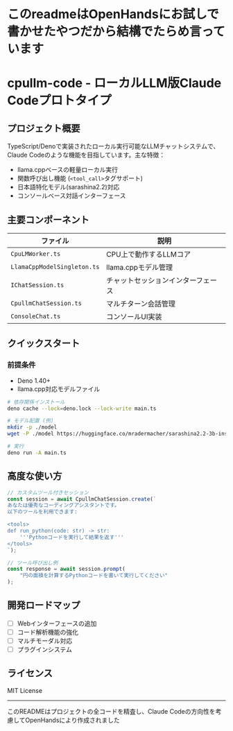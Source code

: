 # このreadmeはOpenHandsにお試しで書かせたやつだから結構でたらめ言っています

# cpullm-code - ローカルLLM版Claude Codeプロトタイプ

## プロジェクト概要
TypeScript/Denoで実装されたローカル実行可能なLLMチャットシステムで、Claude Codeのような機能を目指しています。主な特徴：
- llama.cppベースの軽量ローカル実行
- 関数呼び出し機能 (`<tool_call>`タグサポート)
- 日本語特化モデル(sarashina2.2)対応
- コンソールベース対話インターフェース

## 主要コンポーネント
| ファイル | 説明 |
|---------|------|
| `CpuLMWorker.ts` | CPU上で動作するLLMコア |
| `LlamaCppModelSingleton.ts` | llama.cppモデル管理 |
| `IChatSession.ts` | チャットセッションインターフェース |
| `CpullmChatSession.ts` | マルチターン会話管理 |
| `ConsoleChat.ts` | コンソールUI実装 |

## クイックスタート

### 前提条件
- Deno 1.40+
- llama.cpp対応モデルファイル

```bash
# 依存関係インストール
deno cache --lock=deno.lock --lock-write main.ts

# モデル配置 (例)
mkdir -p ./model
wget -P ./model https://huggingface.co/mradermacher/sarashina2.2-3b-instruct-v0.1-Pythonic-FunctionCall-GGUF/resolve/main/sarashina2.2-3b-instruct-v0.1-Pythonic-FunctionCall.Q5_K_M.gguf

# 実行
deno run -A main.ts
```

## 高度な使い方
```typescript
// カスタムツール付きセッション
const session = await CpullmChatSession.create(`
あなたは優秀なコーディングアシスタントです。
以下のツールを利用できます:

<tools>
def run_python(code: str) -> str:
    '''Pythonコードを実行して結果を返す'''
</tools>
`);

// ツール呼び出し例
const response = await session.prompt(
    "円の面積を計算するPythonコードを書いて実行してください"
);
```

## 開発ロードマップ
- [ ] Webインターフェースの追加
- [ ] コード解析機能の強化
- [ ] マルチモーダル対応
- [ ] プラグインシステム

## ライセンス
MIT License

---
このREADMEはプロジェクトの全コードを精査し、Claude Codeの方向性を考慮してOpenHandsにより作成されました